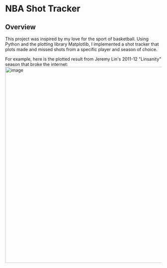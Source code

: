 # NBA Shot Tracker

## Overview
This project was inspired by my love for the sport of basketball. Using Python and the plotting library Matplotlib, I implemented a shot tracker that plots made and missed shots from a specific player and season of choice. 

For example, here is the plotted result from Jeremy Lin's 2011-12 "Linsanity" season that broke the internet: 
<img width="632" alt="image" src="https://user-images.githubusercontent.com/78117380/187091753-db7d0d0e-30b7-4ca8-9d80-1014f45a2f20.png">
